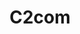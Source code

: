 ---
layout: post
type: post
title: C2com
description: "Desenvolvimento do site da C2com utilizando Jekyll."
tags: ['Front-end']
type: single
live: "http://c2com.com.br/"
permalink: /portfolio/:title/
---